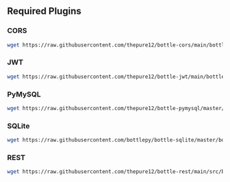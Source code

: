 ## Required Plugins
### CORS
```bash
wget https://raw.githubusercontent.com/thepure12/bottle-cors/main/bottle_cors.py
```
### JWT
```bash
wget https://raw.githubusercontent.com/thepure12/bottle-jwt/main/bottle_jwt.py
```
### PyMySQL
```bash
wget https://raw.githubusercontent.com/thepure12/bottle-pymysql/master/bottle_pymysql.py
```
### SQLite
```bash
wget https://raw.githubusercontent.com/bottlepy/bottle-sqlite/master/bottle_sqlite.py
```
### REST
```bash
wget https://raw.githubusercontent.com/thepure12/bottle-rest/main/src/bottle_rest/bottle_rest.py
```